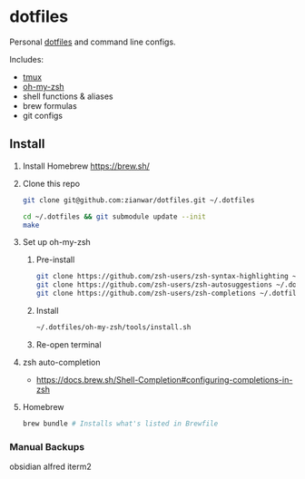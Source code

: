 # dotfiles

Personal [dotfiles](https://www.quora.com/What-are-dotfiles) and command line configs.

Includes:

- [tmux](https://github.com/gpakosz/.tmux)
- [oh-my-zsh](https://github.com/ohmyzsh/ohmyzsh)
- shell functions & aliases
- brew formulas
- git configs

## Install

1. Install Homebrew
   https://brew.sh/
   
2. Clone this repo
    ```bash
    git clone git@github.com:zianwar/dotfiles.git ~/.dotfiles
    
    cd ~/.dotfiles && git submodule update --init
    make
    ```

3. Set up oh-my-zsh 
   1. Pre-install
        ```bash
        git clone https://github.com/zsh-users/zsh-syntax-highlighting ~/.dotfiles/oh-my-zsh/custom/plugins/zsh-syntax-highlighting
        git clone https://github.com/zsh-users/zsh-autosuggestions ~/.dotfiles/oh-my-zsh/custom/plugins/zsh-autosuggestions
        git clone https://github.com/zsh-users/zsh-completions ~/.dotfiles/oh-my-zsh/custom/plugins/zsh-completions
        ```
   2. Install
        ```bash
        ~/.dotfiles/oh-my-zsh/tools/install.sh
        ```
   3. Re-open terminal

4. zsh auto-completion
   - https://docs.brew.sh/Shell-Completion#configuring-completions-in-zsh

5. Homebrew
    ```bash
    brew bundle # Installs what's listed in Brewfile
    ```

### Manual Backups
obsidian
alfred
iterm2
